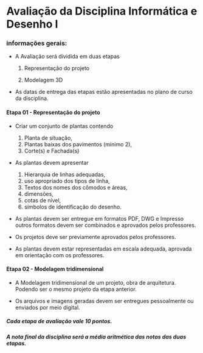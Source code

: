 # Avaliação da Disciplina Informática e Desenho I

### informações gerais:
  * A Avaliação será dividida em duas etapas

      1. Representação do projeto

      2. Modelagem 3D

  * As datas de entrega das etapas estão apresentadas no plano de curso da disciplina.

#### Etapa 01 - Representação do projeto

  * Criar um conjunto de plantas contendo

      1. Planta de situação,
      2. Plantas baixas dos pavimentos (mínimo 2),
      3. Corte(s) e Fachada(s)

  * As plantas devem apresentar

     1. Hierarquia de linhas adequadas,
     2. uso apropriado dos tipos de linha,
     3. Textos dos nomes dos cômodos e áreas,
     4. dimensões,
     5. cotas de nível,
     6. símbolos de identificação do desenho.


  * As plantas devem ser entregue em formatos PDF, DWG e Impresso outros formatos devem ser combinados e aprovados pelos professores.

  * Os projetos deve ser previamente aprovados pelos professores.


  * As plantas devem estar representadas em escala adequada, aprovada em orientação com os professores.

#### Etapa 02 - Modelagem tridimensional

  * A Modelagem tridimensional de um projeto, obra de arquitetura. Podendo ser o mesmo projeto da etapa anterior.

  * Os arquivos e imagens geradas devem ser entregues pessoalmente ou enviados por meio digital.

##### Cada etapa de avaliação vale 10 pontos.
##### A nota final da disciplina será a média aritmética das notas das duas etapas.

